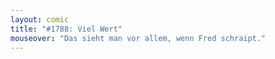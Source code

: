 ```yaml
---
layout: comic
title: "#1788: Viel Wert"
mouseover: "Das sieht man vor allem, wenn Fred schraipt."
---
```

